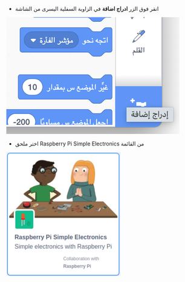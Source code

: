 - انقر فوق الزر **ادراج اضافة** في الزاوية السفلية اليسرى من الشاشة

![يتم تمييز أيقونة الملحق المضاف (كتلتان منفصلتان بعلامة "إضافة").](images/add-extension.png)

- اختر ملحق Raspberry Pi Simple Electronics من القائمة

![ايقونة ملحق Raspberry Pi Simple Electronics في قائمة الاضافات.](images/gpio-extension.png)

